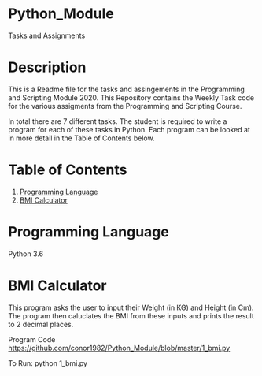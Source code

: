 # Python_Module
Tasks and Assignments

# Description

This is a Readme file for the tasks and assingements in the Programming and Scripting Module 2020. This Repository contains the Weekly Task code for the various assigments from the Programming and Scripting Course. 

In total there are 7 different tasks. The student is required to write a program for each of these tasks in Python. Each program can be looked at in more detail in the Table of Contents below.

# Table of Contents
1. [Programming Language](#programming-language)
2. [BMI Calculator](#bmi-calculator)
      
# Programming Language
Python 3.6

# BMI Calculator
This program asks the user to input their Weight (in KG) and Height (in Cm). The program then caluclates the BMI from these inputs and prints the result to 2 decimal places.

Program Code https://github.com/conor1982/Python_Module/blob/master/1_bmi.py

To Run: python 1_bmi.py






